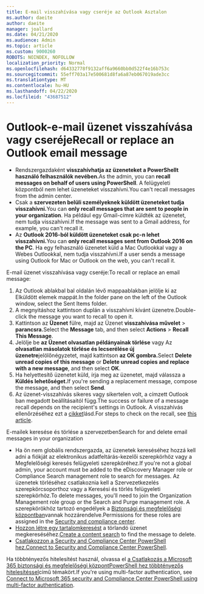 ```yaml
---
title: E-mail visszahívása vagy cseréje az Outlook Asztalon
ms.author: daeite
author: daeite
manager: joallard
ms.date: 04/21/2020
ms.audience: Admin
ms.topic: article
ms.custom: 9000260
ROBOTS: NOINDEX, NOFOLLOW
localization_priority: Normal
ms.openlocfilehash: d64332778f9132aff6a9660bb0d522f4e16b753c
ms.sourcegitcommit: 55eff703a17e500681d8fa6a87eb067019ade3cc
ms.translationtype: MT
ms.contentlocale: hu-HU
ms.lasthandoff: 04/22/2020
ms.locfileid: "43687512"
---
```

# <a name="recall-or-replace-an-outlook-email-message"></a><span data-ttu-id="11323-102">Outlook-e-mail üzenet visszahívása vagy cseréje</span><span class="sxs-lookup"><span data-stu-id="11323-102">Recall or replace an Outlook email message</span></span>

- <span data-ttu-id="11323-103">Rendszergazdaként **visszahívhatja az üzeneteket a PowerShellt használó felhasználók nevében.**</span><span class="sxs-lookup"><span data-stu-id="11323-103">As the admin, you can **recall messages on behalf of users using PowerShell**.</span></span> <span data-ttu-id="11323-104">A felügyeleti központból nem lehet üzeneteket visszahívni.</span><span class="sxs-lookup"><span data-stu-id="11323-104">You can't recall messages from the admin center.</span></span>
- <span data-ttu-id="11323-105">Csak a **szervezeten belüli személyeknek küldött üzeneteket tudja visszahívni.**</span><span class="sxs-lookup"><span data-stu-id="11323-105">You can **only recall messages that are sent to people in your organization**.</span></span> <span data-ttu-id="11323-106">Ha például egy Gmail-címre küldték az üzenetet, nem tudja visszahívni.</span><span class="sxs-lookup"><span data-stu-id="11323-106">If the message was sent to a Gmail address, for example, you can't recall it.</span></span>
- <span data-ttu-id="11323-107">Az **Outlook 2016-ból küldött üzeneteket csak pc-n lehet visszahívni.**</span><span class="sxs-lookup"><span data-stu-id="11323-107">You can **only recall messages sent from Outlook 2016 on the PC**.</span></span> <span data-ttu-id="11323-108">Ha egy felhasználó üzenetet küld a Mac Outlookkal vagy a Webes Outlookkal, nem tudja visszahívni.</span><span class="sxs-lookup"><span data-stu-id="11323-108">If a user sends a message using Outlook for Mac or Outlook on the web, you can't recall it.</span></span>

<span data-ttu-id="11323-109">E-mail üzenet visszahívása vagy cseréje:</span><span class="sxs-lookup"><span data-stu-id="11323-109">To recall or replace an email message:</span></span>

1. <span data-ttu-id="11323-110">Az Outlook ablakbal bal oldalán lévő mappaablakban jelölje ki az Elküldött elemek mappát.</span><span class="sxs-lookup"><span data-stu-id="11323-110">In the folder pane on the left of the Outlook window, select the Sent Items folder.</span></span>
1. <span data-ttu-id="11323-111">A megnyitáshoz kattintson duplán a visszahívni kívánt üzenetre.</span><span class="sxs-lookup"><span data-stu-id="11323-111">Double-click the message you want to recall to open it.</span></span>
1. <span data-ttu-id="11323-112">Kattintson az **Üzenet** fülre, majd az Üzenet **visszahívása művelet** > **parancsra.**</span><span class="sxs-lookup"><span data-stu-id="11323-112">Select the **Message** tab, and then select **Actions** > **Recall This Message**.</span></span>
1. <span data-ttu-id="11323-113">Jelölje be **az Üzenet olvasatlan példányainak törlése** vagy Az **olvasatlan másolatok törlése és lecserélése új üzenetre**jelölőnégyzetet, majd kattintson **az OK gombra.**</span><span class="sxs-lookup"><span data-stu-id="11323-113">Select **Delete unread copies of this message** or **Delete unread copies and replace with a new message**, and then select **OK**.</span></span>
1. <span data-ttu-id="11323-114">Ha helyettesítő üzenetet küld, írja meg az üzenetet, majd válassza a **Küldés lehetőséget.**</span><span class="sxs-lookup"><span data-stu-id="11323-114">If you're sending a replacement message, compose the message, and then select **Send**.</span></span>
1. <span data-ttu-id="11323-115">Az üzenet-visszahívás sikeres vagy sikertelen volt, a címzett Outlook ban megadott beállításaitól függ.</span><span class="sxs-lookup"><span data-stu-id="11323-115">The success or failure of a message recall depends on the recipient's settings in Outlook.</span></span> <span data-ttu-id="11323-116">A visszahívás ellenőrzéséhez ezt a [cikket](https://support.office.com/article/35027f88-d655-4554-b4f8-6c0729a723a0)lásd.</span><span class="sxs-lookup"><span data-stu-id="11323-116">For steps to check on the recall, see [this article](https://support.office.com/article/35027f88-d655-4554-b4f8-6c0729a723a0).</span></span>

<span data-ttu-id="11323-117">E-mailek keresése és törlése a szervezetben</span><span class="sxs-lookup"><span data-stu-id="11323-117">Search for and delete email messages in your organization</span></span>

- <span data-ttu-id="11323-118">Ha ön nem globális rendszergazda, az üzenetek kereséséhez hozzá kell adni a fiókját az elektronikus adatfeltárás-kezelői szerepkörhöz vagy a Megfelelőségi keresés felügyeleti szerepköréhez.</span><span class="sxs-lookup"><span data-stu-id="11323-118">If you're not a global admin, your account must be added to the eDiscovery Manager role or Compliance Search management role to search for messages.</span></span> <span data-ttu-id="11323-119">Az üzenetek törléséhez csatlakoznia kell a Szervezetkezelés szerepkörcsoporthoz vagy a Keresési és törlés felügyeleti szerepkörhöz.</span><span class="sxs-lookup"><span data-stu-id="11323-119">To delete messages, you'll need to join the Organization Management role group or the Search and Purge management role.</span></span> <span data-ttu-id="11323-120">A szerepkörökhöz tartozó engedélyek a [Biztonsági és megfelelőségi központban](https://go.microsoft.com/fwlink/?linkid=2083731)vannak hozzárendelve.</span><span class="sxs-lookup"><span data-stu-id="11323-120">Permissions for these roles are assigned in the [Security and compliance center](https://go.microsoft.com/fwlink/?linkid=2083731).</span></span>
- <span data-ttu-id="11323-121">[Hozzon létre egy tartalomkeresést](https://docs.microsoft.com/office365/securitycompliance/content-search) a törlandó üzenet megkereséséhez.</span><span class="sxs-lookup"><span data-stu-id="11323-121">[Create a content search](https://docs.microsoft.com/office365/securitycompliance/content-search) to find the message to delete.</span></span>
- <span data-ttu-id="11323-122">[Csatlakozzon a Security and Compliance Center PowerShell hez.](https://docs.microsoft.com/powershell/exchange/office-365-scc/connect-to-scc-powershell/connect-to-scc-powershell?view=exchange-ps)</span><span class="sxs-lookup"><span data-stu-id="11323-122">[Connect to Security and Compliance Center PowerShell](https://docs.microsoft.com/powershell/exchange/office-365-scc/connect-to-scc-powershell/connect-to-scc-powershell?view=exchange-ps).</span></span>

<span data-ttu-id="11323-123">Ha többtényezős hitelesítést használ, olvassa el [a Csatlakozás a Microsoft 365 biztonsági és megfelelőségi központPowerShell hez többtényezős hitelesítéssel](https://docs.microsoft.com/powershell/exchange/office-365-scc/connect-to-scc-powershell/mfa-connect-to-scc-powershell?view=exchange-ps)című témakört.</span><span class="sxs-lookup"><span data-stu-id="11323-123">If you're using multi-factor authentication, see [Connect to Microsoft 365 security and Compliance Center PowerShell using multi-factor authentication](https://docs.microsoft.com/powershell/exchange/office-365-scc/connect-to-scc-powershell/mfa-connect-to-scc-powershell?view=exchange-ps).</span></span>